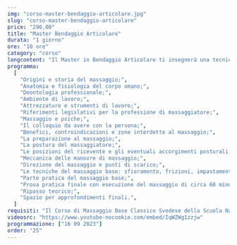 ```yaml
---
img: "corso-master-bendaggio-articolare.jpg"
slug: "corso-master-bendaggio-articolare"
price: "290,00"
title: "Master Bendaggio Articolare"
durata: "1 giorno"
ore: "10 ore"
category: "corso"
longcontent: "Il Master in Bendaggio Articolare ti insegnerà una tecnica di immobilizzazione parziale delle articolazioni, che permette di proteggere le strutture capsulo-legamentose da traumi e lesioni, favorendo al tempo stesso la funzionalità e la rieducazione dell’articolazione stessa. Il bendaggio articolare è una tecnica molto usata in ambito sportivo, per prevenire e curare le patologie articolari degli atleti, consentendo loro un precoce reinserimento nell’attività agonistica. Il bendaggio articolare si basa sulla conoscenza delle forze che causano un trauma e sulla capacità di contrastarle con una protezione adeguata. Il bendaggio articolare si esegue con l’uso di bende elastiche o adesive, che vengono applicate sull’articolazione in modo da mettere in posizione di accorciamento le strutture anatomiche lese, realizzando un effetto antalgico, e da mantenere il massimo grado di articolarità possibile, compatibilmente con la lesione. Il bendaggio articolare ha molti benefici: terapeutico, riabilitativo, psicologico, antalgico, preventivo, riduttivo, conservativo. Nel master imparerai la teoria e la pratica del bendaggio articolare, studierai l’anatomia e la fisiologia delle articolazioni, approfondirai le tecniche di bendaggio per le diverse articolazioni e le diverse patologie. Il master ti renderà in grado di praticare un bendaggio articolare efficace e sicuro, ottenendo un’azione protettiva e rieducativa su tutto il sistema articolare. Il master ti offrirà anche molte opportunità lavorative, come lavorare con gli atleti nei centri sportivi dove potrai soddisfare i bisogni di tanti clienti."
programma:
  [
    "Origini e storia del massaggio;",
    "Anatomia e fisiologia del corpo umano;",
    "Deontologia professionale;",
    "Ambiente di lavoro;",
    "Attrezzature e strumenti di lavoro;",
    "Riferimenti legislativi per la professione di massaggiatore;",
    "Massaggio e psiche;",
    "Il colloquio da avere con la persona;",
    "Benefici, controindicazioni e zone interdette al massaggio;",
    "La preparazione al massaggio;",
    "La postura del massaggiatore;",
    "Le posizioni del ricevente e gli eventuali accorgimenti posturali;",
    "Meccanica delle manovre di massaggio;",
    "Direzione del massaggio e punti di scarico;",
    "Le tecniche del massaggio base: sfioramento, frizioni, impastamenti, vibrazioni e percussioni in tutte le loro varianti e manovre;",
    "Parte pratica del massaggio base;",
    "Prova pratica finale con esecuzione del massaggio di circa 60 minuti;",
    "Ripasso teorico;",
    "Spazio per approfondimenti finali.",
  ]
requisiti: "Il Corso di Massaggio Base Classico Svedese della Scuola Nazionale di Massaggio Tao® è il corso per eccellenza più completo tra tutti. Esso è aperto e rivolto a chiunque, quindi non è necessario avere un'esperienza di base precedente. Il Massaggio Base Classico Svedese è particolarmente consigliato a chi non ha esperienza nelle tecniche di massaggio occidentali quali Sfioramenti, Frizioni, Impastamenti, Vibrazioni e Percussioni in tutte le loro varianti."
videosrc: "https://www.youtube-nocookie.com/embed/IqWZWg1zzjw"
programmazione: ["16 09 2023"]
order: "25"
---
```

